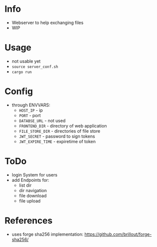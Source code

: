 # Info
- Webserver to help exchanging files
- WIP

# Usage
- not usable yet
- `source server_conf.sh`
- `cargo run`

# Config
- through ENVVARS:
  - `HOST_IP` - ip
  - `PORT` - port
  - `DATABSE_URL` - not used
  - `FRONTEND_DIR` - directory of web application
  - `FILE_STORE_DIR` - directories of file store
  - `JWT_SECRET` - password to sign tokens
  - `JWT_EXPIRE_TIME` - expiretime of token

# ToDo
- login System for users
- add Endpoints for:
  - list dir
  - dir navigation
  - file download
  - file upload

# References
- uses forge sha256 implementation: https://github.com/brillout/forge-sha256/
